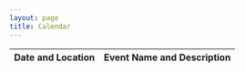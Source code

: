 ```yaml
---
layout: page
title: Calendar
---
```

<html>
    <head>
        <meta name="viewport" content="width=device-width, initial-scale=1">
    </head>
    <body>
    <style>
    /* Add this style block */
    #events-list td:first-child {
        width: 40%; /* Adjust this value as needed */
    }
    #events-list td:last-child {
        width: 60%; /* Adjust this value as needed */
    }
    #events-list td {
        vertical-align: top;
        text-align: left;
    }
</style>
    <table style="width:100%">
        <thead>
            <tr>
                <th>Date and Location</th>
                <th>Event Name and Description</th>
            </tr>
        </thead>
        <tbody id="events-list"></tbody>
    </table>
    <script src="script.js"></script>
</body>
</html>
